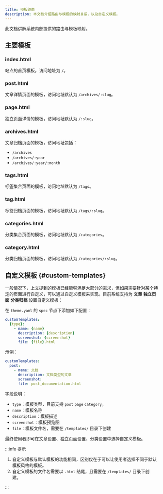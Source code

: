 ```yaml
---
title: 模板路由
description: 本文档介绍路由与模板的映射关系，以及自定义模板。
---
```


此文档讲解系统内部提供的路由与模板映射。

## 主要模板

### index.html

站点的首页模板，访问地址为 `/`。

### post.html

文章详情页面的模板，访问地址默认为 `/archives/:slug`。

### page.html

独立页面详情的模板，访问地址默认为 `/:slug`。

### archives.html

文章归档页面的模板，访问地址包括：

- `/archives`
- `/archives/:year`
- `/archives/:year/:month`

### tags.html

标签集合页面的模板，访问地址默认为 `/tags`。

### tag.html

标签归档页面的模板，访问地址默认为 `/tags/:slug`。

### categories.html

分类集合页面的模板，访问地址默认为 `/categories`。

### category.html

分类归档页面的模板，访问地址默认为 `/categories/:slug`。

## 自定义模板 {#custom-templates}

一般情况下，上文提到的模板已经能够满足大部分的需求，但如果需要针对某个特定的页面进行自定义，可以通过自定义模板来实现。目前系统支持为 **文章** **独立页面** **分类归档** 设置自定义模板：

在 `theme.yaml` 的 `spec` 节点下添加如下配置：

```yaml
customTemplates:
  {type}:
    - name: {name}
      description: {description}
      screenshot: {screenshot}
      file: {file}.html
```

示例：

```yaml
customTemplates:
  post:
    - name: 文档
      description: 文档类型的文章
      screenshot: 
      file: post_documentation.html
```

字段说明：

- `type`：模板类型，目前支持 `post` `page` `category`。
- `name`：模板名称
- `description`：模板描述
- `screenshot`：模板预览图
- `file`：模板文件名，需要在 `/templates/` 目录下创建

最终使用者即可在文章设置、独立页面设置、分类设置中选择自定义模板。

:::info 提示

1. 自定义模板与默认模板的功能相同，区别仅在于可以让使用者选择不同于默认模板风格的模板。
2. 自定义模板的文件名需要以 `.html` 结尾，且需要在 `/templates/` 目录下创建。

:::
